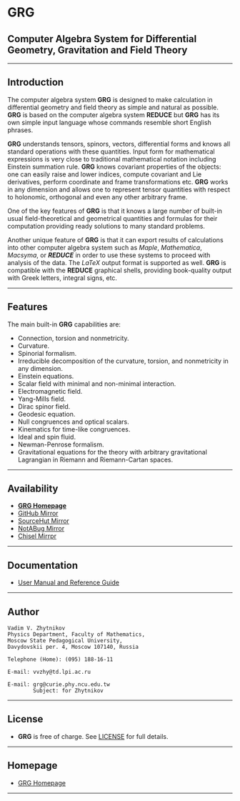 # **GRG**

## Computer Algebra System for Differential Geometry, Gravitation and Field Theory

----

## Introduction

The computer algebra system **GRG** is designed to make calculation in differential geometry and field theory as simple and natural as possible. **GRG** is based on the computer algebra system **REDUCE** but **GRG** has its own simple input language whose commands resemble short English phrases.

**GRG** understands tensors, spinors, vectors, differential forms and knows all standard operations with these quantities. Input form for mathematical expressions is very close to traditional mathematical notation including Einstein summation rule. **GRG** knows covariant properties of the objects: one can easily raise and lower indices, compute covariant and Lie derivatives, perform coordinate and frame transformations etc. **GRG** works in any dimension and allows one to represent tensor quantities with respect to holonomic, orthogonal and even any other arbitrary frame.

One of the key features of **GRG** is that it knows a large number of built-in usual field-theoretical and geometrical quantities and formulas for their computation providing ready solutions to many standard problems.

Another unique feature of **GRG** is that it can export results of calculations into other computer algebra system such as *Maple*, *Mathematica*, *Macsyma*, or ***REDUCE*** in order to use these systems to proceed with analysis of the data. The *LaTeX* output format is supported as well. **GRG** is compatible with the **REDUCE** graphical shells, providing book-quality output with Greek letters, integral signs, etc.

----

## Features

The main built-in **GRG** capabilities are:

- Connection, torsion and nonmetricity.
- Curvature.
- Spinorial formalism.
- Irreducible decomposition of the curvature, torsion, and nonmetricity in any dimension.
- Einstein equations.
- Scalar field with minimal and non-minimal interaction.
- Electromagnetic field.
- Yang-Mills field.
- Dirac spinor field.
- Geodesic equation.
- Null congruences and optical scalars.
- Kinematics for time-like congruences.
- Ideal and spin fluid.
- Newman-Penrose formalism.
- Gravitational equations for the theory with arbitrary gravitational Lagrangian in Riemann and Riemann-Cartan spaces.

----

## Availability

- [**GRG Homepage**](https://reduce-algebra.sourceforge.io/grg32/grg32.php)
- [GitHub Mirror](https://github.com/reduce-algebra/grg/)
- [SourceHut Mirror](https://git.sr.ht/~trn/grg/)
- [NotABug Mirror](https://notabug.org/reduce-algebra/grg)
- [Chisel Mirrpr](https://chiselapp.com/user/reduce-algebra/repository/grg)

----

## Documentation

- [User Manual and Reference Guide](https://github.com/reduce-algebra/grg/tree/master/doc)

----

## Author

```text
Vadim V. Zhytnikov
Physics Department, Faculty of Mathematics,
Moscow State Pedagogical University,
Davydovskii per. 4, Moscow 107140, Russia

Telephone (Home): (095) 188-16-11

E-mail: vvzhy@td.lpi.ac.ru

E-mail: grg@curie.phy.ncu.edu.tw
        Subject: for Zhytnikov
```

----

## License

- **GRG** is free of charge. See [LICENSE](https://github.com/reduce-algebra/grg/blob/master/LICENSE) for full details.

----

## Homepage

- [GRG Homepage](https://reduce-algebra.sourceforge.io/grg32/grg32.php)

----
